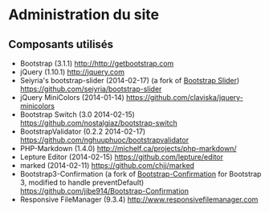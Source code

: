 # Administration du site

## Composants utilisés

- Bootstrap (3.1.1)	<http://http://getbootstrap.com>
- jQuery (1.10.1)		<http://jquery.com>
- Seiyria's bootstrap-slider (2014-02-17) (a fork of [Bootstrap Slider](http://www.eyecon.ro/)) <https://github.com/seiyria/bootstrap-slider>
- jQuery MiniColors (2014-01-14) <https://github.com/claviska/jquery-minicolors>
- Bootstrap Switch (3.0 2014-02-15) <https://github.com/nostalgiaz/bootstrap-switch>
- BootstrapValidator (0.2.2 2014-02-17) <https://github.com/nghuuphuoc/bootstrapvalidator>
- PHP-Markdown (1.4.0) <http://michelf.ca/projects/php-markdown/>
- Lepture Editor (2014-02-15) <https://github.com/lepture/editor>
- marked (2014-02-11) <https://github.com/chjj/marked>
- Bootstrap3-Confirmation (a fork of [Bootstrap-Confirmation](https://github.com/ethaizone/Bootstrap-Confirmation) for Bootstrap 3, modified to handle preventDefault) <https://github.com/jibe914/Bootstrap-Confirmation>
- Responsive FileManager (9.3.4) <http://www.responsivefilemanager.com>


